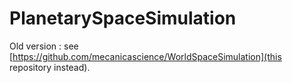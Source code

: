 # PlanetarySpaceSimulation
Old version : see [https://github.com/mecanicascience/WorldSpaceSimulation](this repository instead).
